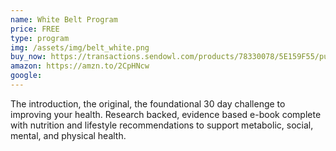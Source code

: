 ```yaml
---
name: White Belt Program
price: FREE
type: program
img: /assets/img/belt_white.png
buy_now: https://transactions.sendowl.com/products/78330078/5E159F55/purchase
amazon: https://amzn.to/2CpHNcw
google: 
---
```


The introduction, the original, the foundational 30 day challenge to improving your health.  Research backed, evidence based e-book complete with nutrition and lifestyle recommendations to support metabolic, social, mental, and physical health. 

